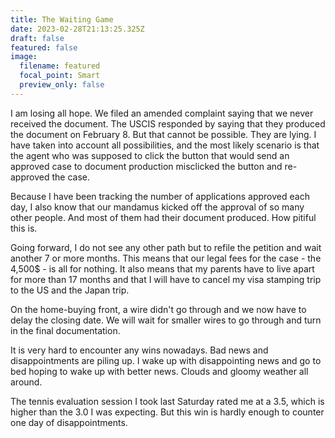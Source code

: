 ```yaml
---
title: The Waiting Game
date: 2023-02-28T21:13:25.325Z
draft: false
featured: false
image:
  filename: featured
  focal_point: Smart
  preview_only: false
---
```

I﻿ am losing all hope. We filed an amended complaint saying that we never received the document. The USCIS responded by saying that they produced the document on February 8. But that cannot be possible. They are lying. I have taken into account all possibilities, and the most likely scenario is that the agent who was supposed to click the button that would send an approved case to document production misclicked the button and re-approved the case.

Because I have been tracking the number of applications approved each day, I also know that our mandamus kicked off the approval of so many other people. And most of them had their document produced. How pitiful this is.

Going forward, I do not see any other path but to refile the petition and wait another 7 or more months. This means that our legal fees for the case - the 4,500$ - is all for nothing. It also means that my parents have to live apart for more than 17 months and that I will have to cancel my visa stamping trip to the US and the Japan trip.

On the home-buying front, a wire didn't go through and we now have to delay the closing date. We will wait for smaller wires to go through and turn in the final documentation.

It is very hard to encounter any wins nowadays. Bad news and disappointments are piling up. I wake up with disappointing news and go to bed hoping to wake up with better news. Clouds and gloomy weather all around.

The tennis evaluation session I took last Saturday rated me at a 3.5, which is higher than the 3.0 I was expecting. But this win is hardly enough to counter one day of disappointments.